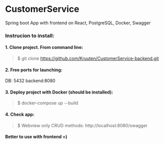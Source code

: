 # CustomerService
Spring boot App with frontend on React, PostgreSQL, Docker, Swagger

### Instrucion to install: ###
#### 1. Clone project. From command line: ####
> $ git clone https://github.com/Kruuten/CustomerService-backend.git

#### 2. Free ports for launching: ####
DB: 5432
backend:8080

#### 3. Deploy project with Docker (should be installed): ####
> $ docker-compose up --build

#### 4. Check app: ####
> $ Webview only CRUD methods: http://localhost:8080/swagger

#### Better to use with frontend =) ####
